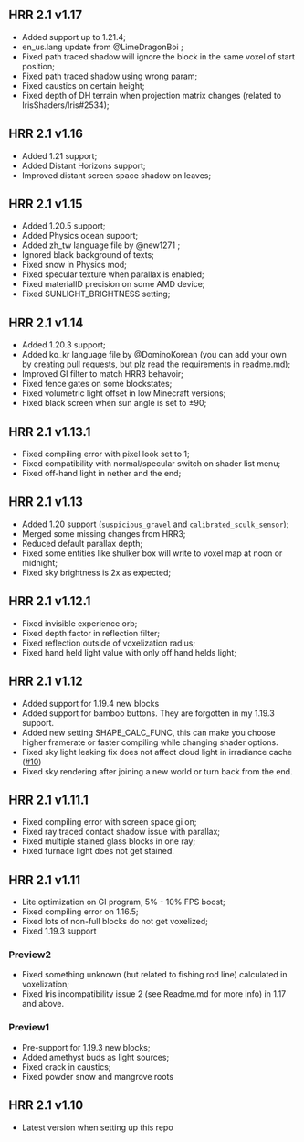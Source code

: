 ## HRR 2.1 v1.17

* Added support up to 1.21.4;
* en_us.lang update from @LimeDragonBoi ;
* Fixed path traced shadow will ignore the block in the same voxel of start position;
* Fixed path traced shadow using wrong param;
* Fixed caustics on certain height;
* Fixed depth of DH terrain when projection matrix changes (related to IrisShaders/Iris#2534);

## HRR 2.1 v1.16

* Added 1.21 support;
* Added Distant Horizons support;
* Improved distant screen space shadow on leaves;

## HRR 2.1 v1.15

* Added 1.20.5 support;
* Added Physics ocean support;
* Added zh_tw language file by @new1271 ;
* Ignored black background of texts;
* Fixed snow in Physics mod;
* Fixed specular texture when parallax is enabled;
* Fixed materialID precision on some AMD device;
* Fixed SUNLIGHT_BRIGHTNESS setting;

## HRR 2.1 v1.14

* Added 1.20.3 support;
* Added ko_kr language file by @DominoKorean (you can add your own by creating pull requests, but plz read the requirements in readme.md);
* Improved GI filter to match HRR3 behavoir;
* Fixed fence gates on some blockstates;
* Fixed volumetric light offset in low Minecraft versions;
* Fixed black screen when sun angle is set to ±90;

## HRR 2.1 v1.13.1

* Fixed compiling error with pixel look set to 1;
* Fixed compatibility with normal/specular switch on shader list menu;
* Fixed off-hand light in nether and the end;

## HRR 2.1 v1.13

* Added 1.20 support (`suspicious_gravel` and `calibrated_sculk_sensor`);
* Merged some missing changes from HRR3;
* Reduced default parallax depth;
* Fixed some entities like shulker box will write to voxel map at noon or midnight;
* Fixed sky brightness is 2x as expected;

## HRR 2.1 v1.12.1

* Fixed invisible experience orb;
* Fixed depth factor in reflection filter;
* Fixed reflection outside of voxelization radius;
* Fixed hand held light value with only off hand helds light;

## HRR 2.1 v1.12

* Added support for 1.19.4 new blocks
* Added support for bamboo buttons. They are forgotten in my 1.19.3 support.
* Added new setting SHAPE_CALC_FUNC, this can make you choose higher framerate or faster compiling while changing shader options.
* Fixed sky light leaking fix does not affect cloud light in irradiance cache ([#10](https://github.com/GeForceLegend/SEUS_PTGI_GFME/issues/10))
* Fixed sky rendering after joining a new world or turn back from the end.

## HRR 2.1 v1.11.1

* Fixed compiling error with screen space gi on;
* Fixed ray traced contact shadow issue with parallax;
* Fixed multiple stained glass blocks in one ray;
* Fixed furnace light does not get stained.

## HRR 2.1 v1.11

* Lite optimization on GI program, 5% - 10% FPS boost;
* Fixed compiling error on 1.16.5;
* Fixed lots of non-full blocks do not get voxelized;
* Fixed 1.19.3 support

### Preview2

* Fixed something unknown (but related to fishing rod line) calculated in voxelization;
* Fixed Iris incompatibility issue 2 (see Readme.md for more info) in 1.17 and above.

### Preview1

* Pre-support for 1.19.3 new blocks;
* Added amethyst buds as light sources;
* Fixed crack in caustics;
* Fixed powder snow and mangrove roots

## HRR 2.1 v1.10

* Latest version when setting up this repo
